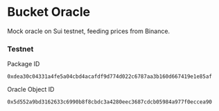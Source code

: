 # Bucket Oracle
Mock oracle on Sui testnet, feeding prices from Binance.

### Testnet
Package ID
```
0xdea30c04331a4fe5a04cbd4acafdf9d774d022c6787aa3b160d667419e1e85af
```
Oracle Object ID
```
0x5d552a9bd3162633c6990b8f8cbdc3a4280eec3687cdcb05984a977f0eccea90
```
